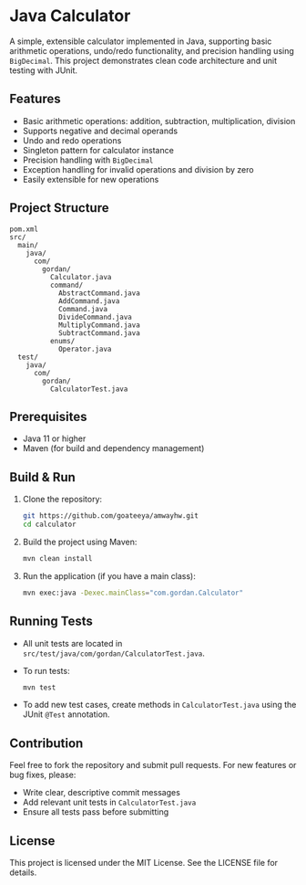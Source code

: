 # Java Calculator

A simple, extensible calculator implemented in Java, supporting basic arithmetic operations, undo/redo functionality, and precision handling using `BigDecimal`. This project demonstrates clean code architecture and unit testing with JUnit.

## Features

- Basic arithmetic operations: addition, subtraction, multiplication, division
- Supports negative and decimal operands
- Undo and redo operations
- Singleton pattern for calculator instance
- Precision handling with `BigDecimal`
- Exception handling for invalid operations and division by zero
- Easily extensible for new operations

## Project Structure

```text
pom.xml
src/
  main/
    java/
      com/
        gordan/
          Calculator.java
          command/
            AbstractCommand.java
            AddCommand.java
            Command.java
            DivideCommand.java
            MultiplyCommand.java
            SubtractCommand.java
          enums/
            Operator.java
  test/
    java/
      com/
        gordan/
          CalculatorTest.java
```

## Prerequisites

- Java 11 or higher
- Maven (for build and dependency management)

## Build & Run

1. Clone the repository:

   ```sh
   git https://github.com/goateeya/amwayhw.git
   cd calculator
   ```

2. Build the project using Maven:

   ```sh
   mvn clean install
   ```

3. Run the application (if you have a main class):

   ```sh
   mvn exec:java -Dexec.mainClass="com.gordan.Calculator"
   ```

## Running Tests

- All unit tests are located in `src/test/java/com/gordan/CalculatorTest.java`.
- To run tests:

  ```sh
  mvn test
  ```

- To add new test cases, create methods in `CalculatorTest.java` using the JUnit `@Test` annotation.

## Contribution

Feel free to fork the repository and submit pull requests. For new features or bug fixes, please:

- Write clear, descriptive commit messages
- Add relevant unit tests in `CalculatorTest.java`
- Ensure all tests pass before submitting

## License

This project is licensed under the MIT License. See the LICENSE file for details.

